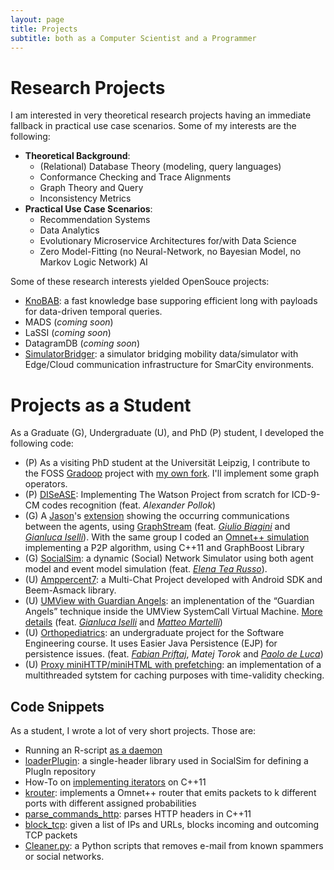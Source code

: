 ```yaml
---
layout: page
title: Projects
subtitle: both as a Computer Scientist and a Programmer
---
```


# Research Projects

I am interested in very theoretical research projects having an immediate fallback in practical use case scenarios. Some of my interests are the following:

 * **Theoretical Background**:
   - (Relational) Database Theory (modeling, query languages)
   - Conformance Checking and Trace Alignments
   - Graph Theory and Query
   - Inconsistency Metrics
 * **Practical Use Case Scenarios**:
   - Recommendation Systems
   - Data Analytics
   - Evolutionary Microservice Architectures for/with Data Science
   - Zero Model-Fitting (no Neural-Network, no Bayesian Model, no Markov Logic Network) AI

Some of these research interests yielded OpenSouce projects:

* [KnoBAB](https://github.com/datagram-db/knobab): a fast knowledge base supporing efficient long with payloads for data-driven temporal queries.
* MADS (*coming soon*)
* LaSSI (*coming soon*)
* DatagramDB (*coming soon*)
* [SimulatorBridger](https://github.com/jackbergus/SimulatorBridger/): a simulator bridging mobility data/simulator with Edge/Cloud communication infrastructure for SmarCity environments.


# Projects as a Student
As a Graduate (G), Undergraduate (U), and PhD (P) student, I developed the following code:

   * (P) As a visiting PhD student at the Universität Leipzig, I contribute to the FOSS [Gradoop](http://www.gradoop.org) project with [my own fork](https://github.com/jackbergus/gradoop). I'll implement some graph operators.
   * (P) [DISeASE](http://github.com/jackbergus/DISeASE): Implementing The Watson Project from scratch for ICD-9-CM codes recognition (feat. *Alexander Pollok*) 
   * (G) A [Jason](http://jason.sourceforge.net/)'s [extension](https://github.com/thebergami/StudentNotes/tree/master/Systems%20Simulation%20%5BSimulazione%20di%20Sistemi%5D/jason-svn-1769-trunk) showing the occurring communications between the agents, using [GraphStream](http://graphstream-project.org/) (feat. *[Giulio Biagini](https://it.linkedin.com/in/giulio-biagini-090915167)* and *[Gianluca Iselli](https://it.linkedin.com/in/gianlucaiselli)*). With the same group I coded an [Omnet++ simulation](https://github.com/thebergami/StudentNotes/tree/master/Systems%20Simulation%20%5BSimulazione%20di%20Sistemi%5D/P2P-Failure-Manager) implementing a P2P algorithm, using C++11 and GraphBoost Library
   * (G) [SocialSim](https://github.com/jackbergus/socialsim): a dynamic (Social) Network Simulator using both agent model and event model simulation  (feat. *[Elena Tea Russo](https://it.linkedin.com/in/elenatearusso)*).
   * (U) [Amppercent7](https://github.com/jackbergus/Amppercent7): a Multi-Chat Project developed with Android SDK and Beem-Asmack library.
   * (U) [UMView with Guardian Angels](https://github.com/thebergami/StudentNotes/tree/master/Virtual%20System%20Project%20%5BProgetto%20di%20Sistemi%20Virtuali%5D): an implenentation of the “Guardian Angels” technique inside the UMView SystemCall Virtual Machine. [More details](http://www.cs.unibo.it/~renzo/vsd/angels_n_taxi) (feat. *[Gianluca Iselli](https://it.linkedin.com/in/gianlucaiselli)* and *[Matteo Martelli](https://it.linkedin.com/in/matteo-martelli-7350867a?trk=people-guest_people_search-card)*)
   * (U) [Orthopediatrics](https://github.com/FMP196/Orthopediatrics): an undergraduate project for the Software Engineering course. It uses Easier Java Persistence (EJP) for persistence issues. (feat. *[Fabian Priftaj](https://github.com/FMP196)*, *Matej Torok* and *[Paolo de Luca](https://it.linkedin.com/in/paolo-de-luca-b07a07a5)*)
   * (U) [Proxy miniHTTP/miniHTML with prefetching](https://github.com/thebergami/StudentNotes/tree/master/Computer%20Networks%20%5BReti%20Di%20Calcolatori%5D): an implementation of a multithreaded sytstem for caching purposes with time-validity checking.


## Code Snippets

As a student, I wrote a lot of very short projects. Those are:

   * Running an R-script [as a daemon](https://gist.github.com/jackbergus/800ca4f4a17af69dc840)
   * [loaderPlugin](https://github.com/jackbergus/loaderPlugin): a single-header library used in SocialSim for defining a PlugIn repository
   * How-To on [implementing iterators](https://gist.github.com/jackbergus/9387426) on C++11
   * [krouter](https://github.com/jackbergus/krouter): implements a Omnet++ router that emits packets to k different ports with different assigned probabilities
   * [parse_commands_http](https://gist.github.com/jackbergus/5950137): parses HTTP headers in C++11
   * [block_tcp](https://github.com/jackbergus/block_tcp): given a list of IPs and URLs, blocks incoming and outcoming TCP packets
   * [Cleaner.py](https://github.com/jackbergus/GeneralPythonScripts/blob/master/cleaner.py): a Python scripts that removes e-mail from known spammers or social networks.

